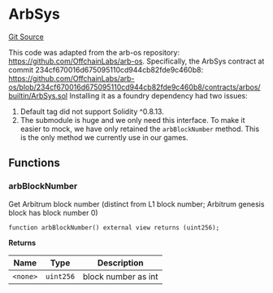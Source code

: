 # ArbSys
[Git Source](https://github.com/moonstream-to/degen-casino/blob/3e41a7c79e8f1953bb182908ea3f0174d209a88c/src/ArbSys.sol)

This code was adapted from the arb-os repository: https://github.com/OffchainLabs/arb-os.
Specifically, the ArbSys contract at commit 234cf670016d675095110cd944cb82fde9c460b8:
https://github.com/OffchainLabs/arb-os/blob/234cf670016d675095110cd944cb82fde9c460b8/contracts/arbos/builtin/ArbSys.sol
Installing it as a foundry dependency had two issues:
1. Default tag did not support Solidity ^0.8.13.
2. The submodule is huge and we only need this interface.
To make it easier to mock, we have only retained the `arbBlockNumber` method. This is the only method we currently use in our games.


## Functions
### arbBlockNumber

Get Arbitrum block number (distinct from L1 block number; Arbitrum genesis block has block number 0)


```solidity
function arbBlockNumber() external view returns (uint256);
```
**Returns**

|Name|Type|Description|
|----|----|-----------|
|`<none>`|`uint256`|block number as int|


